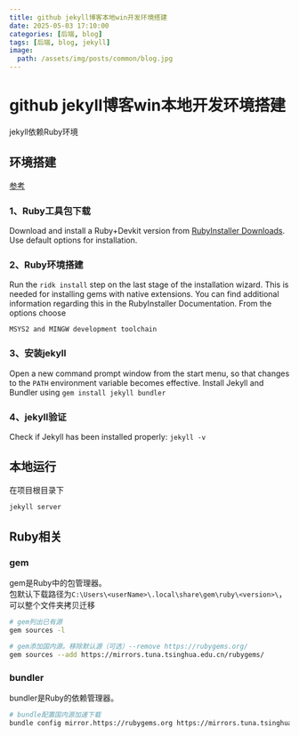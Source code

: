 ```yaml
---
title: github jekyll博客本地win开发环境搭建
date: 2025-05-03 17:10:00
categories: [后端, blog]
tags: [后端, blog, jekyll]
image:
  path: /assets/img/posts/common/blog.jpg
---
```


# github jekyll博客win本地开发环境搭建
jekyll依赖Ruby环境

## 环境搭建
[参考](https://jekyllrb.com/docs/installation/windows/)

### 1、Ruby工具包下载
Download and install a Ruby+Devkit version from [RubyInstaller Downloads](https://rubyinstaller.org/downloads/). Use default options for installation.

### 2、Ruby环境搭建
Run the `ridk install` step on the last stage of the installation wizard. This is needed for installing gems with native extensions. You can find additional information regarding this in the RubyInstaller Documentation. From the options choose
```
MSYS2 and MINGW development toolchain
```

### 3、安装jekyll
Open a new command prompt window from the start menu, so that changes to the `PATH` environment variable becomes effective. Install Jekyll and Bundler using `gem install jekyll bundler`

### 4、jekyll验证
Check if Jekyll has been installed properly: `jekyll -v`

## 本地运行
在项目根目录下
```sh
jekyll server
```

## Ruby相关
### gem
gem是Ruby中的包管理器。   
包默认下载路径为`C:\Users\<userName>\.local\share\gem\ruby\<version>\`，可以整个文件夹拷贝迁移
```sh
# gem列出已有源
gem sources -l

# gem添加国内源。移除默认源（可选）--remove https://rubygems.org/
gem sources --add https://mirrors.tuna.tsinghua.edu.cn/rubygems/
```

### bundler
bundler是Ruby的依赖管理器。
```sh
# bundle配置国内源加速下载
bundle config mirror.https://rubygems.org https://mirrors.tuna.tsinghua.edu.cn/rubygems
```